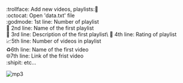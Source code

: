 :trollface: Add new videos, playlists::pushpin: \
:octocat: Open 'data.txt' file \
:godmode: 1st line: Number of playlist\
:tada: 2nd line: Name of the first playlist \
:rotating_light: 3rd line: Description of the first playlist\ 
:green_heart: 4th line: Rating of playlist \
:chart_with_upwards_trend:5th line: Number of videos in playlist \
:recycle:6th line: Name of the first video \
:globe_with_meridians:7th line: Link of the frist video\
:shipit: etc...


![mp3](https://user-images.githubusercontent.com/131732634/235482674-7c996ef9-3860-41d8-a0b9-0a7afd99cf6e.gif)

